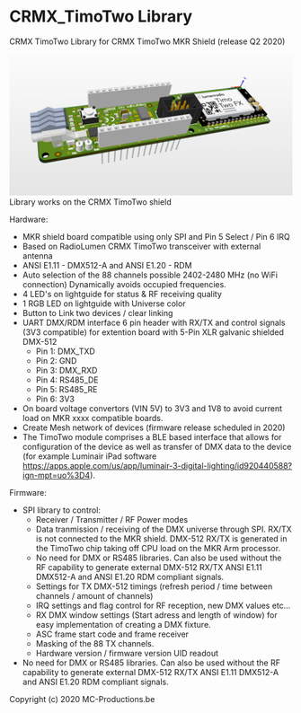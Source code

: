 # CRMX_TimoTwo Library
CRMX TimoTwo Library for CRMX TimoTwo MKR Shield (release Q2 2020)

![](images/MKR-CRMXTimoTwo.png)
Library works on the CRMX TimoTwo shield

Hardware:
- MKR shield board compatible using only SPI and Pin 5 Select / Pin 6 IRQ
- Based on RadioLumen CRMX TimoTwo transceiver with external antenna
- ANSI E1.11 - DMX512-A and ANSI E1.20 - RDM
- Auto selection of the 88 channels possible 2402-2480 MHz (no WiFi connection) Dynamically avoids occupied frequencies.
- 4 LED's on lightguide for status & RF receiving quality
- 1 RGB LED on lightguide with Universe color
- Button to Link two devices / clear linking
- UART DMX/RDM interface 6 pin header with RX/TX and control signals (3V3 compatible) 
  for extention board with 5-Pin XLR galvanic shielded DMX-512
  - Pin 1: DMX_TXD
  - Pin 2: GND
  - Pin 3: DMX_RXD
  - Pin 4: RS485_DE
  - Pin 5: RS485_RE
  - Pin 6: 3V3
- On board voltage convertors (VIN 5V) to 3V3 and 1V8 to avoid current load on MKR xxxx compatible boards.
- Create Mesh network of devices (firmware release scheduled in 2020) 
- The TimoTwo module comprises a BLE based interface that allows for configuration of the device as well as transfer of DMX data to the device (for example Luminair iPad software https://apps.apple.com/us/app/luminair-3-digital-lighting/id920440588?ign-mpt=uo%3D4).

Firmware:
- SPI library to control:
  - Receiver / Transmitter / RF Power modes
  - Data tranmission / receiving of the DMX universe through SPI. RX/TX is not connected to the MKR shield.
    DMX-512 RX/TX is generated in the TimoTwo chip taking off CPU load on the MKR Arm processor. 
  - No need for DMX or RS485 libraries. Can also be used without the RF capability to generate external DMX-512 RX/TX ANSI E1.11 DMX512-A and ANSI E1.20 RDM compliant signals.
  - Settings for TX DMX-512 timings (refresh period / time between channels / amount of channels)
  - IRQ settings and flag control for RF reception, new DMX values etc...
  - RX DMX window settings (Start adress and length of window) for easy implementation of creating a DMX fixture.
  - ASC frame start code and frame receiver
  - Masking of the 88 TX channels.
  - Hardware version / firmware version UID readout
- No need for DMX or RS485 libraries. Can also be used without the RF capability to generate external DMX-512 RX/TX ANSI E1.11 DMX512-A and ANSI E1.20 RDM compliant signals.
  
Copyright (c) 2020 MC-Productions.be
